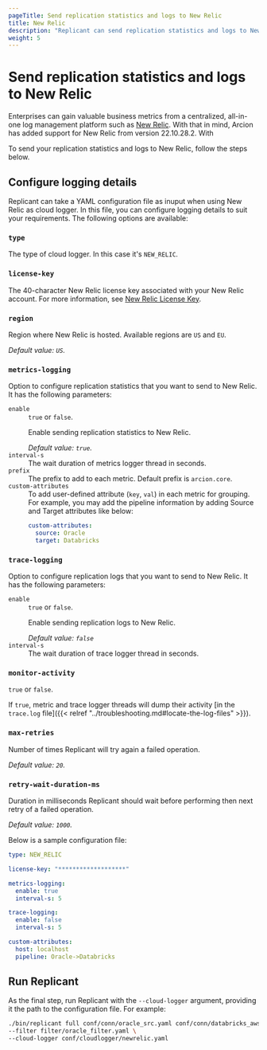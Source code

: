 ```yaml
---
pageTitle: Send replication statistics and logs to New Relic
title: New Relic 
description: "Replicant can send replication statistics and logs to New Relic. Learn how to configure New Relic connection and run Replicant with those configurations."
weight: 5
---
```


# Send replication statistics and logs to New Relic

Enterprises can gain valuable business metrics from a centralized, all-in-one log management platform such as [New Relic](https://newrelic.com/platform/log-management). With that in mind, Arcion has added support for New Relic from version 22.10.28.2. With 

To send your replication statistics and logs to New Relic, follow the steps below.

## Configure logging details

Replicant can take a YAML configuration file as inuput when using New Relic as cloud logger. In this file, you can configure logging details to suit your requirements. The following options are available:

### `type`
The type of cloud logger. In this case it's `NEW_RELIC`.

### `license-key`
The 40-character New Relic license key associated with your New Relic account. For more information, see [New Relic License Key](https://docs.newrelic.com/docs/apis/intro-apis/new-relic-api-keys/#license-key).

### `region`
Region where New Relic is hosted. Available regions are `US` and `EU`.

*Default value: `US`.*

### `metrics-logging`
Option to configure replication statistics that you want to send to New Relic. It has the following parameters:
  <dl>

  <dt><code>enable</code></dt>
  <dd>
    <code>true</code> or <code>false</code>.
    <p>Enable sending replication statistics to New Relic.</p>
    <i>Default value: <code>true</code>.</i>
  </dd>

  <dt><code>interval-s</code></dt>
  <dd>The wait duration of metrics logger thread in seconds.</dd>

  <dt><code>prefix</code></dt>
  <dd>The prefix to add to each metric. Default prefix is <code>arcion.core</code>.</dd>

  <dt><code>custom-attributes</code></dt>
  <dd>To add user-defined attribute (<code>key</code>, <code>val</code>) in each metric for grouping. For example, you may add the pipeline information by adding Source and Target attributes like below:

  ```YAML
  custom-attributes:
    source: Oracle
    target: Databricks
  ```
  </dd>
  
### `trace-logging`
Option to configure replication logs that you want to send to New Relic. It has the following parameters:
  <dl>

  <dt><code>enable</code></dt>
  <dd>
    <code>true</code> or <code>false</code>.
    <p>Enable sending replication logs to New Relic.</p>
    <i>Default value: <code>false</code></i>
  </dd>

  <dt><code>interval-s</code></dt>
  <dd>The wait duration of trace logger thread in seconds.</dd>

  </dl>

### `monitor-activity`
`true` or `false`.

If `true`, metric and trace logger threads will dump their activity [in the `trace.log` file]({{< relref "../troubleshooting.md#locate-the-log-files" >}}).

### `max-retries`
Number of times Replicant will try again a failed operation.

*Default value: `20`.*

### `retry-wait-duration-ms`
Duration in milliseconds Replicant should wait before performing then next retry of a failed operation.

*Default value: `1000`.*

Below is a sample configuration file:

```YAML
type: NEW_RELIC

license-key: "*******************"

metrics-logging:
  enable: true
  interval-s: 5

trace-logging:
  enable: false
  interval-s: 5

custom-attributes:
  host: localhost
  pipeline: Oracle->Databricks
```

## Run Replicant
As the final step, run Replicant with the `--cloud-logger` argument, providing it the path to the configuration file. For example:

```sh
./bin/replicant full conf/conn/oracle_src.yaml conf/conn/databricks_aws_uc.yaml \
--filter filter/oracle_filter.yaml \
--cloud-logger conf/cloudlogger/newrelic.yaml
```